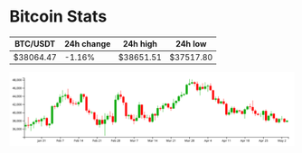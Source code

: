 # Bitcoin Stats

BTC/USDT|24h change|24h high|24h low|
|---|---|---|---|
|$38064.47|-1.16%|$38651.51|$37517.80|

<img src="./chart.svg">
